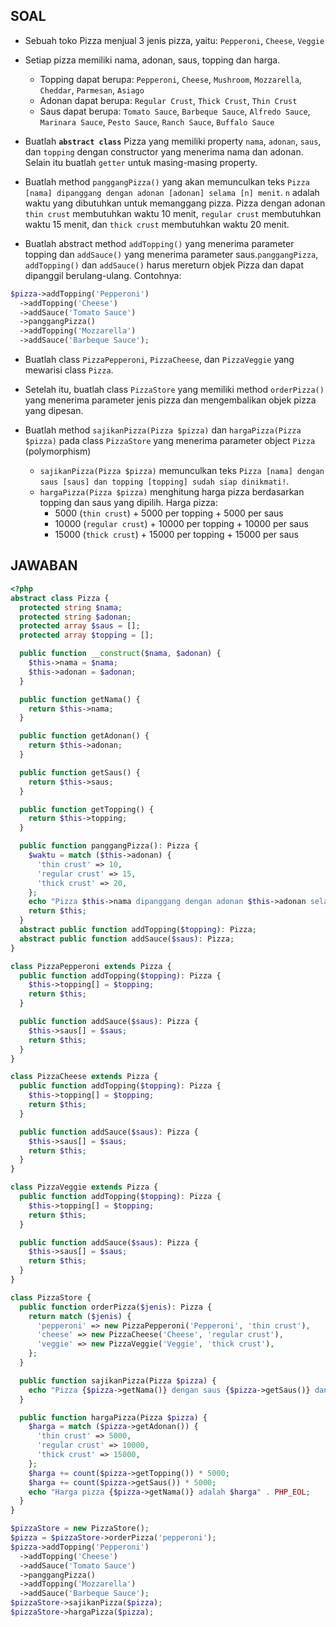 ## SOAL

- Sebuah toko Pizza menjual 3 jenis pizza, yaitu: `Pepperoni`, `Cheese`, `Veggie`

- Setiap pizza memiliki nama, adonan, saus, topping dan harga. 
  - Topping dapat berupa: `Pepperoni`, `Cheese`, `Mushroom`, `Mozzarella`, `Cheddar`, `Parmesan`, `Asiago`
  - Adonan dapat berupa: `Regular Crust`, `Thick Crust`, `Thin Crust`
  - Saus dapat berupa: `Tomato Sauce`, `Barbeque Sauce`, `Alfredo Sauce`, `Marinara Sauce`, `Pesto Sauce`, `Ranch Sauce`, `Buffalo Sauce`

- Buatlah __`abstract class`__ Pizza yang memiliki property `nama`, `adonan`, `saus`, dan `topping` dengan constructor yang menerima nama dan adonan. Selain itu buatlah `getter` untuk masing-masing property.

- Buatlah method `panggangPizza()` yang akan memunculkan teks `Pizza [nama] dipanggang dengan adonan [adonan] selama [n] menit`. `n` adalah waktu yang dibutuhkan untuk memanggang pizza. Pizza dengan adonan `thin crust` membutuhkan waktu 10 menit, `regular crust` membutuhkan waktu 15 menit, dan `thick crust` membutuhkan waktu 20 menit.

- Buatlah abstract method `addTopping()` yang menerima parameter topping dan `addSauce()` yang menerima parameter saus.`panggangPizza`, `addTopping()` dan `addSauce()` harus mereturn objek Pizza dan dapat dipanggil berulang-ulang. Contohnya:

```php
$pizza->addTopping('Pepperoni')
  ->addTopping('Cheese')
  ->addSauce('Tomato Sauce')
  ->panggangPizza()
  ->addTopping('Mozzarella')
  ->addSauce('Barbeque Sauce');
```

- Buatlah class `PizzaPepperoni`, `PizzaCheese`, dan `PizzaVeggie` yang mewarisi class `Pizza`. 
- Setelah itu, buatlah class `PizzaStore` yang memiliki method `orderPizza()` yang menerima parameter jenis pizza dan mengembalikan objek pizza yang dipesan.

- Buatlah method `sajikanPizza(Pizza $pizza)` dan `hargaPizza(Pizza $pizza)` pada class `PizzaStore` yang menerima parameter object `Pizza` (polymorphism)
  - `sajikanPizza(Pizza $pizza)` memunculkan teks `Pizza [nama] dengan saus [saus] dan topping [topping] sudah siap dinikmati!`. 
  - `hargaPizza(Pizza $pizza)` menghitung harga pizza berdasarkan topping dan saus yang dipilih. Harga pizza:
    - 5000 (`thin crust`) + 5000 per topping + 5000 per saus
    - 10000 (`regular crust`) + 10000 per topping + 10000 per saus
    - 15000 (`thick crust`) + 15000 per topping + 15000 per saus


## JAWABAN

```php
<?php
abstract class Pizza {
  protected string $nama;
  protected string $adonan;
  protected array $saus = [];
  protected array $topping = [];

  public function __construct($nama, $adonan) {
    $this->nama = $nama;
    $this->adonan = $adonan;
  }

  public function getNama() {
    return $this->nama;
  }

  public function getAdonan() {
    return $this->adonan;
  }

  public function getSaus() {
    return $this->saus;
  }

  public function getTopping() {
    return $this->topping;
  }

  public function panggangPizza(): Pizza {
    $waktu = match ($this->adonan) {
      'thin crust' => 10,
      'regular crust' => 15,
      'thick crust' => 20,
    };
    echo "Pizza $this->nama dipanggang dengan adonan $this->adonan selama $waktu menit" . PHP_EOL;
    return $this;
  }
  abstract public function addTopping($topping): Pizza;
  abstract public function addSauce($saus): Pizza;
}

class PizzaPepperoni extends Pizza {
  public function addTopping($topping): Pizza {
    $this->topping[] = $topping;
    return $this;
  }

  public function addSauce($saus): Pizza {
    $this->saus[] = $saus;
    return $this;
  }
}

class PizzaCheese extends Pizza {
  public function addTopping($topping): Pizza {
    $this->topping[] = $topping;
    return $this;
  }

  public function addSauce($saus): Pizza {
    $this->saus[] = $saus;
    return $this;
  }
}

class PizzaVeggie extends Pizza {
  public function addTopping($topping): Pizza {
    $this->topping[] = $topping;
    return $this;
  }

  public function addSauce($saus): Pizza {
    $this->saus[] = $saus;
    return $this;
  }
}

class PizzaStore {
  public function orderPizza($jenis): Pizza {
    return match ($jenis) {
      'pepperoni' => new PizzaPepperoni('Pepperoni', 'thin crust'),
      'cheese' => new PizzaCheese('Cheese', 'regular crust'),
      'veggie' => new PizzaVeggie('Veggie', 'thick crust'),
    };
  }

  public function sajikanPizza(Pizza $pizza) {
    echo "Pizza {$pizza->getNama()} dengan saus {$pizza->getSaus()} dan topping {$pizza->getTopping()} sudah siap dinikmati!" . PHP_EOL;
  }

  public function hargaPizza(Pizza $pizza) {
    $harga = match ($pizza->getAdonan()) {
      'thin crust' => 5000,
      'regular crust' => 10000,
      'thick crust' => 15000,
    };
    $harga += count($pizza->getTopping()) * 5000;
    $harga += count($pizza->getSaus()) * 5000;
    echo "Harga pizza {$pizza->getNama()} adalah $harga" . PHP_EOL;
  }
}

$pizzaStore = new PizzaStore();
$pizza = $pizzaStore->orderPizza('pepperoni');
$pizza->addTopping('Pepperoni')
  ->addTopping('Cheese')
  ->addSauce('Tomato Sauce')
  ->panggangPizza()
  ->addTopping('Mozzarella')
  ->addSauce('Barbeque Sauce');
$pizzaStore->sajikanPizza($pizza);
$pizzaStore->hargaPizza($pizza);
```